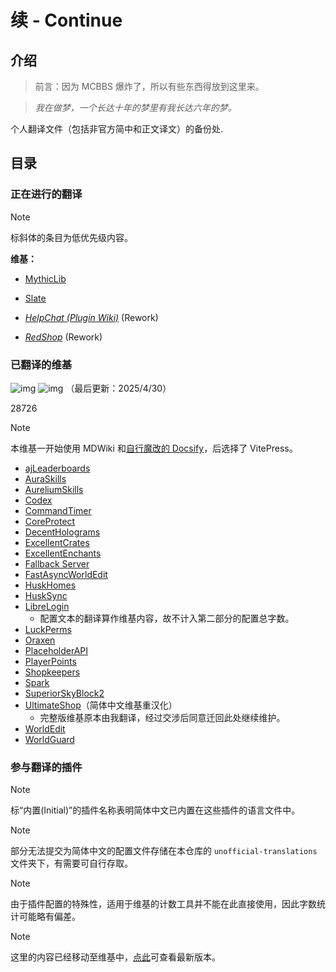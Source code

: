 # 续 - Continue

## 介绍

> 前言：因为 MCBBS 爆炸了，所以有些东西得放到这里来。

> *我在做梦，一个长达十年的梦里有我长达六年的梦。*


个人翻译文件（包括非官方简中和正文译文）的备份处.


## 目录

### 正在进行的翻译

> [!NOTE]
> 标斜体的条目为低优先级内容。

**维基：**

* [MythicLib](https://gitlab.com/phoenix-dvpmt/mythiclib/-/wikis/home)
* [Slate](https://wiki.aurelium.dev/slate)

* [*HelpChat (Plugin Wiki)*](https://wiki.helpch.at/) (Rework)
* [*RedShop*](https://foresttech.gitbook.io/redshop) (Rework)

### 已翻译的维基

![img](https://img.shields.io/badge/%E5%B7%B2%E5%AE%8C%E6%88%90%E7%BB%B4%E5%9F%BA%E6%95%B0-24-93fdf9) ![img](https://img.shields.io/badge/%E7%BB%B4%E5%9F%BA%E6%80%BB%E5%AD%97%E6%95%B0-412904-84f5bb)
（最后更新：2025/4/30）

28726

> [!NOTE]
> 本维基一开始使用 MDWiki 和[自行魔改的 Docsify](https://github.com/SnowCutieOwO/Docsify-Template)，后选择了 VitePress。

- [ajLeaderboards](https://snowcutieowo.github.io/ajLeaderboards)
- [AuraSkills](https://snowcutieowo.github.io/AuraSkills)
- [AureliumSkills](https://snowcutieowo.github.io/AureliumSkills)
- [Codex](https://snowcutieowo.github.io/Codex)
- [CommandTimer](https://snowcutieowo.github.io/CommandTimer)
- [CoreProtect](https://snowcutieowo.github.io/CoreProtect)
- [DecentHolograms](https://snowcutieowo.github.io/DecentHolograms)
- [ExcellentCrates](https://snowcutieowo.github.io/ExcellentCrates)
- [ExcellentEnchants](https:snowcutieowo.github.io/ExcellentEnchants)
- [Fallback Server](https://snowcutieowo.github.io/FallbackServer)
- [FastAsyncWorldEdit](https://snowcutieowo.gitub.io/FastAsyncWorldEdit)
- [HuskHomes](https://snowcutieowo.github.io/HuskHomes)
- [HuskSync](https://snowcutieowo.github.io/HuskSync)
- [LibreLogin](https://snowcutieowo.github.io/LibreLogin)
  * 配置文本的翻译算作维基内容，故不计入第二部分的配置总字数。
- [LuckPerms](https://snowcutieowo.github.io/LuckPerms)
- [Oraxen](https://snowcutieowo.github.io/Oraxen)
- [PlaceholderAPI](https://snowcutieowo.github.io/PlaceholderAPI)
- [PlayerPoints](https://snowcutieowo.github.io/PlayerPoints)
- [Shopkeepers](https://snowcutieowo.github.io/Shopkeepers)
- [Spark](https://snowcutieowo.github.io/spark)
- [SuperiorSkyBlock2](https://snowcutieowo.github.io/SuperiorSkyblock2)
- [UltimateShop](https://snowcutieowo.github.io/UltimateShop)（简体中文维基重汉化）
  * 完整版维基原本由我翻译，经过交涉后同意迁回此处继续维护。
- [WorldEdit](https://snowcutieowo.github.io/WorldEdit)
- [WorldGuard](https://snowcutieowo.github.io/WorldGuard)

### 参与翻译的插件

> [!NOTE]
> 标“内置(Initial)”的插件名称表明简体中文已内置在这些插件的语言文件中。

> [!NOTE]
> 部分无法提交为简体中文的配置文件存储在本仓库的 `unofficial-translations` 文件夹下，有需要可自行存取。

> [!NOTE]
> 由于插件配置的特殊性，适用于维基的计数工具并不能在此直接使用，因此字数统计可能略有偏差。

> [!NOTE]
> 这里的内容已经移动至维基中，[点此](https://snowcutieowo.github.io/common/translation-index)可查看最新版本。